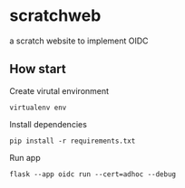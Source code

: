 # scratchweb
a scratch website to implement OIDC

## How start
Create virutal environment
```
virtualenv env
```

Install dependencies
```
pip install -r requirements.txt
```

Run app
```
flask --app oidc run --cert=adhoc --debug
```